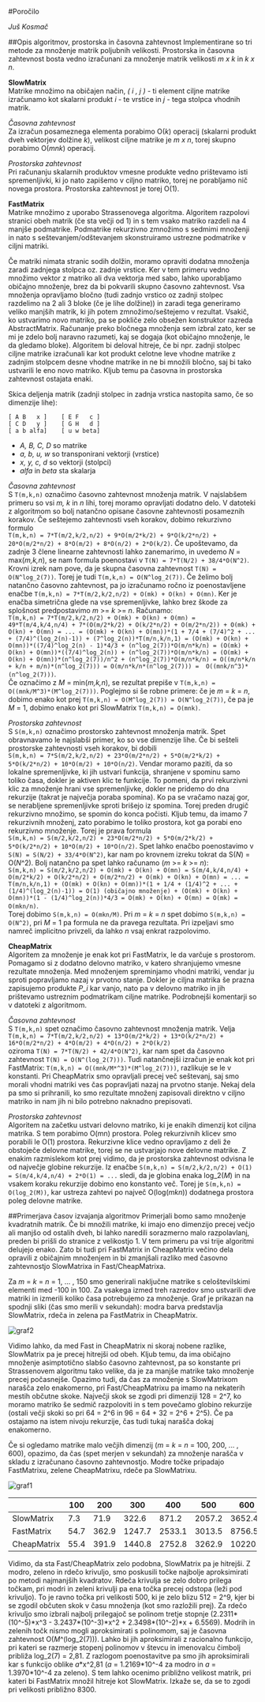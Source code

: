 #Poročilo

*Juš Kosmač*

##Opis algoritmov, prostorska in časovna zahtevnost
Implementirane so tri metode za množenje matrik poljubnih velikosti. Prostorska in časovna zahtevnost bosta vedno izračunani
za množenje matrik velikosti *m x k* in *k x n*.
  

__SlowMatrix__  
Matrike množimo na običajen način, *( i , j )* - ti element ciljne matrike izračunamo kot skalarni produkt *i* - te vrstice in *j* - tega stolpca vhodnih matrik.

*Časovna zahtevnost*  
Za izračun posameznega elementa porabimo O(*k*) operacij (skalarni produkt dveh vektorjev dolžine *k*), velikost ciljne matrike je *m x n*, torej skupno porabimo O(*mnk*) operacij. 

*Prostorska zahtevnost*  
Pri računanju skalarnih produktov vmesne produkte vedno prištevamo isti spremenljivki, ki jo nato zapišemo v ciljno matriko, torej ne porabljamo nič novega prostora. 
Prostorska zahtevnost je torej O(1).


__FastMatrix__  
Matrike množimo z uporabo Strassenovega algoritma. Algoritem razpolovi stranici obeh matrik (če sta večji od 1) in s tem vsako matriko razdeli na 4 manjše podmatrike.
Podmatrike rekurzivno zmnožimo s sedmimi množenji in nato s seštevanjem/odštevanjem skonstruiramo ustrezne podmatrike v ciljni matriki.  

Če matriki nimata stranic sodih dolžin, moramo opraviti dodatna množenja zaradi zadnjega stolpca oz. zadnje vrstice. Ker v tem primeru vedno množimo vektor z matriko ali dva vektorja med sabo, lahko uporabljamo običajno množenje, brez da bi pokvarili skupno časovno zahtevnost. Vsa množenja opravljamo bločno (tudi zadnjo vrstico oz zadnji stolpec razdelimo na 2 ali 3 bloke (če je lihe dolžine)) in zaradi tega generiramo veliko manjših matrik, ki jih potem zmnožimo/seštejemo v rezultat. Vsakič, ko ustvarimo novo matriko, pa se pokliče zelo obsežen konstruktor razreda AbstractMatrix. Računanje preko bločnega množenja sem izbral zato, ker se mi je zdelo bolj naravno razumeti, kaj se dogaja (kot običajno množenje, le da gledamo bloke). Algoritem bi deloval hitreje, če bi npr. zadnji stolpec ciljne matrike izračunali kar kot produkt celotne leve vhodne matrike z zadnjim stolpcem desne vhodne matrike in ne bi množili bločno, saj bi tako ustvarili le eno novo matriko. Kljub temu pa časovna in prostorska zahtevnost ostajata enaki. 

Skica deljenja matrik (zadnji stolpec in zadnja vrstica nastopita samo, če so dimenzije lihe):
```
[ A B   x ]    [ E F   c ]
[ C D   y ]    [ G H   d ]
[ a b alfa]    [ u w beta]
```
* *A, B, C, D* so matrike
* *a, b, u, w* so transponirani vektorji (vrstice)
* *x, y, c, d* so vektorji (stolpci)
* *alfa* in *beta* sta skalarja

*Časovna zahtevnost*  
S `T(m,k,n)` označimo časovno zahtevnost množenja matrik. V najslabšem primeru so vsi *m, k* in *n* lihi, torej moramo opravljati dodatno delo.
V datoteki z algoritmom so bolj natančno opisane časovne zahtevnosti posameznih korakov. Če seštejemo zahtevnosti vseh korakov, dobimo rekurzivno formulo  
`T(m,k,n) = 7*T(m/2,k/2,n/2) + 9*O(m/2*k/2) + 9*O(k/2*n/2) + 20*O(m/2*n/2) + 8*O(m/2) + 8*O(n/2) + 2*O(k/2)`. 
Če upoštevamo, da zadnje 3 člene linearne zahtevnosti lahko zanemarimo, in uvedemo *N* = max(*m,k,n*), se nam formula poenostavi v
`T(N) = 7*T(N/2) + 38/4*O(N^2)`. Krovni izrek nam pove, da je skupna časovna zahtevnost `T(N) = O(N^log_2(7))`. Torej je tudi `T(m,k,n) = O(N^log_2(7))`. Če želimo bolj natančno časovno zahtevnost, pa jo izračunamo ročno iz poenostavljene enačbe `T(m,k,n) = 7*T(m/2,k/2,n/2) + O(mk) + O(kn) + O(mn)`. Ker je enačba simetrična glede na vse spremenljivke, lahko brez škode za splošnost predpostavimo *m* >= *k* >= *n*. Računamo:  
`T(m,k,n) = 7*T(m/2,k/2,n/2) + O(mk) + O(kn) + O(mn) = 49*T(m/4,k/4,n/4) + 7*(O(m/2*k/2) + O(k/2*n/2) + O(m/2*n/2)) + O(mk) + O(kn) + O(mn) = ... = (O(mk) + O(kn) + O(mn))*(1 + 7/4 + (7/4)^2 + ... + (7/4)^(log_2(n)-1)) + (7^log_2(n))*T(m/n,k/n,1) = (O(mk) + O(kn) + O(mn))*((7/4)^log_2(n) - 1)*4/3 + (n^log_2(7))*O(m/n*k/n) = (O(mk) + O(kn) + O(mn))*((7/4)^log_2(n)) + (n^log_2(7))*O(m/n*k/n) = (O(mk) + O(kn) + O(mn))*(n^log_2(7))/n^2 + (n^log_2(7))*O(m/n*k/n) = O((m/n*k/n + k/n + m/n)*(n^log_2(7))) = O(m/n*k/n*(n^log_2(7))) =  O((mnk/n^3)*(n^log_2(7)))`.   
Če označimo z *M* = min(*m,k,n*), se rezultat prepiše v `T(m,k,n) = O((mnk/M^3)*(M^log_2(7)))`. Poglejmo si še robne primere: če je *m* = *k* = *n*, dobimo enako kot prej `T(m,k,n) = O(M^log_2(7)) = O(N^log_2(7))`, če pa je *M* = 1, dobimo enako kot pri SlowMatrix `T(m,k,n) = O(mnk)`.

*Prostorska zahtevnost*  
S `S(m,k,n)` označimo prostorsko zahtevnost množenja matrik. Spet obravnavamo le najslabši primer, ko so vse dimenzije lihe.
Če bi sešteli prostorske zahtevnosti vseh korakov, bi dobili  
`S(m,k,n) = 7*S(m/2,k/2,n/2) + 23*O(m/2*n/2) + 5*O(m/2*k/2) + 5*O(k/2*n/2) + 10*O(m/2) + 10*O(n/2)`. 
Vendar moramo paziti, da so lokalne spremenljivke, ki jih ustvari funkcija, shranjene v spominu samo toliko časa, dokler je aktiven klic te funkcije. To pomeni, da prvi rekurzivni klic za množenje hrani vse spremenljivke, dokler ne pridemo do dna rekurzije (takrat je največja poraba spomina). Ko pa se vračamo nazaj gor, se nerabljene spremenljivke sproti brišejo iz spomina. Torej preden drugič rekurzivno množimo, se spomin do konca počisti. Kljub temu, da imamo 7 rekurzivnih množenj, zato porabimo le toliko prostora, kot ga porabi eno rekurzivno množenje. Torej je prava formula  
`S(m,k,n) = S(m/2,k/2,n/2) + 23*O(m/2*n/2) + 5*O(m/2*k/2) + 5*O(k/2*n/2) + 10*O(m/2) + 10*O(n/2)`.
Spet lahko enačbo poenostavimo v `S(N) = S(N/2) + 33/4*O(N^2)`, kar nam po krovnem izreku tokrat da S(*N*) = O(*N*^2). Bolj natančno pa spet lahko računamo (*m* >= *k* >= *n*):  
`S(m,k,n) = S(m/2,k/2,n/2) + O(mk) + O(kn) + O(mn) = S(m/4,k/4,n/4) + O(m/2*k/2) + O(k/2*n/2) + O(m/2*n/2) + O(mk) + O(kn) + O(mn) = ... = T(m/n,k/n,1) + (O(mk) + O(kn) + O(mn))*(1 + 1/4 + (1/4)^2 + ... + (1/4)^(log_2(n)-1)) = O(1) (običajno množenje) + (O(mk) + O(kn) + O(mn))*(1 - (1/4)^log_2(n))*4/3 = O(mk) + O(kn) + O(mn) = O(mk) = O(mkn/n)`.  
Torej dobimo `S(m,k,n) = O(mkn/M)`. Pri *m* = *k* = *n* spet dobimo `S(m,k,n) = O(N^2)`, pri *M* = 1 pa formula ne da pravega rezultata. Pri izpeljavi smo namreč implicitno privzeli, da lahko *n* vsaj enkrat razpolovimo.

__CheapMatrix__  
Algoritem za množenje je enak kot pri FastMatrix, le da varčuje s prostorom. Pomagamo si z dodatno delovno matriko, v katero shranjujemo vmesne rezultate množenja. Med množenjem spreminjamo vhodni matriki, vendar ju sproti popravljamo nazaj v prvotno stanje. Dokler je ciljna matrika še prazna zapisujemo produkte *P_i* kar vanjo, nato pa v delovno matriko in jih prištevamo ustreznim podmatrikam ciljne matrike. Podrobnejši komentarji so v datoteki z algoritmom.

*Časovna zahtevnost*  
S `T(m,k,n)` spet označimo časovno zahtevnost množenja matrik.
Velja  
`T(m,k,n) = 7*T(m/2,k/2,n/2) + 13*O(m/2*k/2) + 13*O(k/2*n/2) + 16*O(m/2*n/2) + 4*O(m/2) + 4*O(n/2) + 2*O(k/2)`   
oziroma `T(N) = 7*T(N/2) + 42/4*O(N^2)`, kar nam spet da časovno zahtevnost `T(N) = O(N^(log_2(7)))`. Tudi natančnejši izračun je enak kot pri FastMatrix: `T(m,k,n) = O((mnk/M*^3)*(M^log_2(7)))`, razlikuje se le v konstanti. 
Pri CheapMatrix smo opravljali precej več seštevanj, saj smo morali vhodni matriki ves čas popravljati nazaj na prvotno stanje. Nekaj dela pa smo si prihranili, 
ko smo rezultate množenj zapisovali direktno v ciljno matriko in nam jih ni bilo potrebno naknadno prepisovati.

*Prostorska zahtevnost*  
Algoritem na začetku ustvari delovno matriko, ki je enakih dimenzij kot ciljna matrika. S tem porabimo O(mn) prostora. Poleg rekurzivnih klicev smo porabili le O(1) prostora. Rekurzivne klice vedno opravljamo z deli že obstoječe delovne matrike, torej se ne ustvarjajo nove delovne matrike.
Z enakim razmislekom kot prej vidimo, da je prostorska zahtevnost odvisna le od največje globine rekurzije. Iz enačbe `S(m,k,n) = S(m/2,k/2,n/2) + O(1) = S(m/4,k/4,n/4) + 2*O(1) = ...` sledi, da je globina enaka log_2(*M*) in na vsakem koraku rekurzije dobimo eno konstanto več. Torej je `S(m,k,n) = O(log_2(M))`, kar ustreza zahtevi po največ O(log(*mkn*)) dodatnega prostora poleg delovne matrike. 

##Primerjava časov izvajanja algoritmov
Primerjali bomo samo množenje kvadratnih matrik. Če bi množili matrike, ki imajo eno dimenzijo precej večjo ali manjšo od ostalih dveh, bi lahko naredili sorazmerno malo razpolavlanj, preden bi prišli do stranice z velikostjo 1. V tem primeru pa vsi trije algoritmi delujejo enako. Zato bi tudi pri FastMatrix in CheapMatrix večino dela opravili z običajnim množenjem in bi zmanjšali razliko med časovno zahtevnostjo SlowMatrixa in Fast/CheapMatrixa.  

Za *m* = *k* = *n* = 1, ... , 150 smo generirali naključne matrike s celoštevilskimi elementi med -100 in 100. Za vsakega izmed treh razredov smo ustvarili dve matriki in izmerili koliko časa potrebujemo za množenje. Graf je prikazan na spodnji sliki (čas smo merili v sekundah): modra barva predstavlja SlowMatrix, rdeča in zelena pa FastMatrix in CheapMatrix.  

![graf2](graf2.png)

Vidimo lahko, da med Fast in CheapMatrix ni skoraj nobene razlike, SlowMatrix pa je precej hitrejši od obeh. Kljub temu, da ima običajno množenje asimptotično slabšo časovno zahtevnost, pa so konstante pri Strassenovem algoritmu tako velike, da je za manjše matrike tako množenje precej počasnejše. Opazimo tudi, da čas za množenje s SlowMatrixom narašča zelo enakomerno, pri Fast/CheapMatrixu pa imamo na nekaterih mestih občutne skoke. Največji skok se zgodi pri dimenziji 128 = 2^7, ko moramo matriko še sedmič razpoloviti in s tem povečamo globino rekurzije (ostali večji skoki so pri 64 = 2^6 in 96 = 64 + 32 = 2^6 + 2^5). Če pa ostajamo na istem nivoju rekurzije, čas tudi tukaj narašča dokaj enakomerno.  

Če si ogledamo matrike malo večjih dimenzij (*m* = *k* = *n* = 100, 200, ... , 600), opazimo, da čas (spet merjen v sekundah) za množenje narašča v skladu z izračunano časovno zahtevnostjo. Modre točke pripadajo FastMatrixu, zelene CheapMatrixu, rdeče pa SlowMatrixu.

![graf1](graf.png)

|   |100   |200   |300   |400   |500   |600   |
|---|---|---|---|---|---|---|
|SlowMatrix   |7.3   |71.9   |322.6  |871.2  |2057.2   |3652.4   |
|FastMatrix   |54.7   |362.9  |1247.7  |2533.1  |3013.5   |8756.5   |
|CheapMatrix   |55.4   |391.9   |1440.8   |2752.8  |3262.9   |10220.3  |

Vidimo, da sta Fast/CheapMatrix zelo podobna, SlowMatrix pa je hitrejši. Z modro, zeleno in rdečo krivuljo, smo poskusili točke najbolje aproksimirati po metodi najmanjših kvadratov. Rdeča krivulja se zelo dobro prilega točkam, pri modri in zeleni krivulji pa ena točka precej odstopa (leži pod krivuljo). To je ravno točka pri velikosti 500, ki je zelo blizu 512 = 2^9, kjer bi se zgodil občuten skok v času množenja (kot smo razložili prej). Za rdečo krivuljo smo izbrali najbolj prilegajoč se polinom tretje stopnje (2.2311\*(10^-5)\*x^3 - 3.2437\*(10^-3)\*x^2 + 2.3498\*(10^-2)\*x + 6.5569). Modrih in zelenih točk nismo mogli aproksimirati s polinomom, saj je časovna zahtevnost O(*M*^(log_2(7))). Lahko bi jih aproksimirali z racionalno funkcijo, pri kateri se razmerje stopenj polinomov v števcu in imenovalcu čimbolj približa log_2(7) = 2,81. Z razlogom poenostavitve pa smo jih aproksimirali kar s funkcijo oblike *a*\*x^2,81 (*a* = 1.2169\*10^-4 za modro in *a* = 1.3970\*10^-4 za zeleno). S tem lahko ocenimo približno velikost matrik, pri kateri bi FastMatrix množil hitreje kot SlowMatrix. Izkaže se, da se to zgodi pri velikosti približno 8300.

